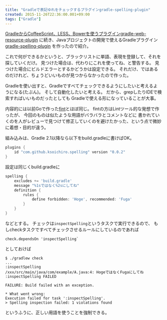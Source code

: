 ```yaml
---
title: "Gradleで表記ゆれをチェックするプラグインgradle-spelling-plugin"
created: 2015-11-26T22:36:00.001+09:00
tags: ["Gradle"]
---
```

[GradleからCoffeeScript、LESS、Bowerを使うプラグインgradle-web-resource-plugin](http://ksoichiro.blogspot.jp/2015/10/gradlecoffeescriptlessbowergradle-web.html)
に続き、Javaプロジェクトの開発で使えるGradleプラグイン [gradle-spelling-plugin](https://github.com/ksoichiro/gradle-spelling-plugin) を作ったので紹介。

これで何ができるかというと、ブラックリストに単語、表現を登録して、それを探していくだけ。
見つけた場合は、代わりにこれを使ってね、と警告する。
見つけた場合にビルドエラーとするかどうかは設定できる。
それだけ、ではあるのだけれど、ちょうどいいものが見つからなかったので作った。

Gradleを使い出すと、Gradleですべてチェックできるようにしたいと考えるようになる(たぶん)。
そして自動化したいと考える。
だから、grepしたりIDEで検索すればいいものだったとしても
Gradleで使える形になっていることが大事。
<!--more-->

内容的には以前Goで作った[fint](https://github.com/ksoichiro/fint)とほぼ同じ。
fintの方はLintツール的な発想で作ったが、
今回のものは似たような用語がバラバラとコメントなどに
書かれていくのを人がレビューで見つけて修正していくのを避けたかった、という点で微妙に着想・目的が違う。

組み込みは、Gradle 2.1以降なら以下をbuild.gradleに書けばOK。

```groovy
plugins {
    id "com.github.ksoichiro.spelling" version "0.0.2"
}
```

設定は同じくbuild.gradleに

```groovy
spelling {
    excludes += 'build.gradle'
    message "%1sではなく%2sにしてね"
    definition {
        rules {
            define forbidden: 'Hoge', recommended: 'Fuga'
        }
    }
}
```

などとする。
チェックは`inspectSpelling`というタスクで実行できるので、
もしcheckタスクですべてチェックさせるルールにしているのであれば

```
check.dependsOn 'inspectSpelling`
```

としておけば

```
$ ./gradlew check
...
:inspectSpelling
/xxx/src/main/java/com/example/A.java:4: HogeではなくFugaにしてね
:inspectSpelling FAILED

FAILURE: Build failed with an exception.

* What went wrong:
Execution failed for task ':inspectSpelling'.
> Spelling inspection failed: 1 violations found
```

というふうに、正しい用語を使うことを強制できる。
